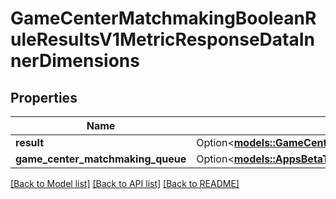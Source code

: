# GameCenterMatchmakingBooleanRuleResultsV1MetricResponseDataInnerDimensions

## Properties

Name | Type | Description | Notes
------------ | ------------- | ------------- | -------------
**result** | Option<[**models::GameCenterMatchmakingBooleanRuleResultsV1MetricResponseDataInnerDimensionsResult**](GameCenterMatchmakingBooleanRuleResultsV1MetricResponse_data_inner_dimensions_result.md)> |  | [optional]
**game_center_matchmaking_queue** | Option<[**models::AppsBetaTesterUsagesV1MetricResponseDataInnerDimensionsBetaTesters**](AppsBetaTesterUsagesV1MetricResponse_data_inner_dimensions_betaTesters.md)> |  | [optional]

[[Back to Model list]](../README.md#documentation-for-models) [[Back to API list]](../README.md#documentation-for-api-endpoints) [[Back to README]](../README.md)


